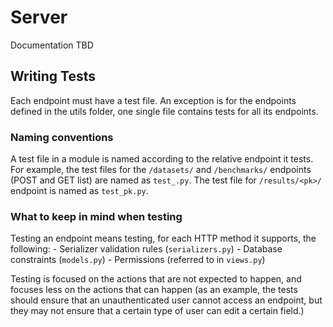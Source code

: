 # Server

Documentation TBD

## Writing Tests

Each endpoint must have a test file. An exception is for the endpoints defined in the utils folder, one single file contains tests for all its endpoints.

### Naming conventions

A test file in a module is named according to the relative endpoint it tests. For example, the test files for the `/datasets/` and `/benchmarks/` endpoints (POST and GET list) are named as `test_.py`. The test file for `/results/<pk>/` endpoint is named as `test_pk.py`.

### What to keep in mind when testing

Testing an endpoint means testing, for each HTTP method it supports, the following:
    - Serializer validation rules (`serializers.py`)
    - Database constraints (`models.py`)
    - Permissions (referred to in `views.py`)

Testing is focused on the actions that are not expected to happen, and focuses less on the actions that can happen (as an example, the tests should ensure that an unauthenticated user cannot access an endpoint, but they may not ensure that a certain type of user can edit a certain field.)
